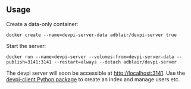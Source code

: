 
## Usage

Create a data-only container:

    docker create --name=devpi-server-data adblair/devpi-server true

Start the server:

    docker run --name=devpi-server --volumes-from=devpi-server-data --publish=3141:3141 --restart=always --detach adblair/devpi-server

The devpi server will soon be accessible at [http://localhost:3141](http://localhost:3141). Use the [devpi-client Python package](https://pypi.python.org/pypi/devpi-client) to create an index and manage users etc.

